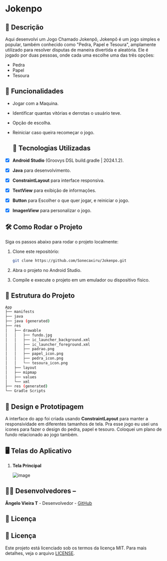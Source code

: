# **Jokenpo**

## 📱 Descrição

Aqui desenvolvi um Jogo Chamado Jokenpô,
Jokenpô é um jogo simples e popular, também conhecido como "Pedra, Papel e Tesoura",
amplamente utilizado para resolver disputas de maneira divertida e aleatória.
Ele é jogado por duas pessoas, onde cada uma escolhe uma das três opções:
- Pedra 
- Papel 
- Tesoura


## 🔧 Funcionalidades

- Jogar com a Maquina.
- Identificar quantas vitórias e derrotas o usuário teve.
- Opção de escolha.
- Reiniciar caso queira recomeçar o jogo.



  ## 🚀 Tecnologias Utilizadas

- [x] **Android Studio** (Groovys DSL build.gradle | 2024.1.2).
- [x] **Java** para desenvolvimento.
- [x] **ConstraintLayout** para interface responsiva.
- [x] **TextView** para exibição de informações.
- [x] **Button**   para Escolher o que quer jogar, e reiniciar o jogo.
- [x] **ImagenView** para personalizar o jogo.



## 🛠️ Como Rodar o Projeto

Siga os passos abaixo para rodar o projeto localmente:

1. Clone este repositório:

    ```bash
    git clone https://github.com/Sonecaxiru/Jokenpo.git

    ```

2. Abra o projeto no Android Studio.
3. Compile e execute o projeto em um emulador ou dispositivo físico.

## 📂 Estrutura do Projeto

```bash
App
├── manifests
├── java
├── java (generated)
├── res
│   ├── drawable
│   │   ├── fundo.jpg
│   │   ├── ic_launcher_background.xml
│   │   ├── ic_launcher_foreground.xml
│   │   ├── padrao.png
│   │   ├── papel_icon.png
│   │   ├── pedra_icon.png
│   │   └── tesoura_icon.png
│   ├── layout
│   ├── mipmap
│   ├── values
│   └── xml
├── res (generated)
└── Gradle Scripts
```


## 🎨 Design e Prototipagem
 
A interface do app foi criada usando **ConstraintLayout** para manter a responsividade em diferentes tamanhos de tela.
Pra esse jogo eu usei uns icones para fazer o design do pedra, papel e tesouro. Coloquei um plano de fundo
relacionado ao jogo também.


 ## 🖥️ Telas do Aplicativo

1. **Tela Principal**

   ![image](https://github.com/user-attachments/assets/b959c8ec-6fdc-488a-bdf2-2cc914d999d2)



## 👨‍💻 Desenvolvedores –

**Ângelo Vieira T** - Desenvolvedor - [GitHub](https://github.com/Sonecaxiru)
 
 ## 📄 Licença
 

 ## 📄 Licença



Este projeto está licenciado sob os termos da licença MIT. 
Para mais
detalhes, veja o arquivo [LICENSE](https://github.com/Sonecaxiru/Jokenpo/blob/master/LICENSE).
